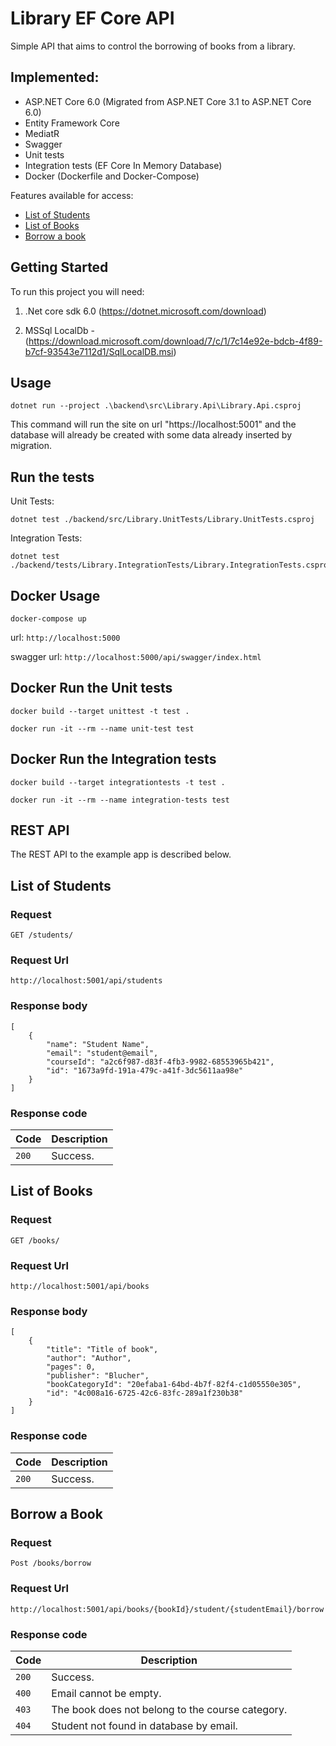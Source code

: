 # Library EF Core API

Simple API that aims to control the borrowing of books from a library.

## Implemented:

- ASP.NET Core 6.0 (Migrated from ASP.NET Core 3.1 to ASP.NET Core 6.0)
- Entity Framework Core
- MediatR
- Swagger
- Unit tests
- Integration tests (EF Core In Memory Database)
- Docker (Dockerfile and Docker-Compose)

Features available for access:
- [List of Students](#list-of-students)
- [List of Books](#list-of-books)
- [Borrow a book](#borrow-a-book)

## Getting Started
To run this project you will need:

1. .Net core sdk 6.0 (https://dotnet.microsoft.com/download)

1. MSSql LocalDb - (https://download.microsoft.com/download/7/c/1/7c14e92e-bdcb-4f89-b7cf-93543e7112d1/SqlLocalDB.msi)

## Usage

```
dotnet run --project .\backend\src\Library.Api\Library.Api.csproj
```
This command will run the site on url "https://localhost:5001" and the database will already be created with some data already inserted by migration.

## Run the tests

Unit Tests:

```
dotnet test ./backend/src/Library.UnitTests/Library.UnitTests.csproj
```
Integration Tests:

```
dotnet test ./backend/tests/Library.IntegrationTests/Library.IntegrationTests.csproj
```
## Docker Usage

```
docker-compose up
```

url: `http://localhost:5000`

swagger url: `http://localhost:5000/api/swagger/index.html`

## Docker Run the Unit tests

```
docker build --target unittest -t test . 
```

```
docker run -it --rm --name unit-test test
```

## Docker Run the Integration tests

```
docker build --target integrationtests -t test . 
```

```
docker run -it --rm --name integration-tests test
```
## REST API

The REST API to the example app is described below.

## List of Students

### Request

`GET /students/`

### Request Url
    http://localhost:5001/api/students

### Response body

    [
        {
            "name": "Student Name",
            "email": "student@email",
            "courseId": "a2c6f987-d83f-4fb3-9982-68553965b421",
            "id": "1673a9fd-191a-479c-a41f-3dc5611aa98e"
        }
    ]


### Response code

| Code | Description |
|---|---|
| `200` | Success.|


## List of Books

### Request

`GET /books/`

### Request Url
    http://localhost:5001/api/books

### Response body

    [
        {
            "title": "Title of book",
            "author": "Author",
            "pages": 0,
            "publisher": "Blucher",
            "bookCategoryId": "20efaba1-64bd-4b7f-82f4-c1d05550e305",
            "id": "4c008a16-6725-42c6-83fc-289a1f230b38"
        }
    ]


### Response code

| Code | Description |
|---|---|
| `200` | Success.|


## Borrow a Book

### Request

`Post /books/borrow`

### Request Url
    http://localhost:5001/api/books/{bookId}/student/{studentEmail}/borrow

### Response code

| Code | Description |
|---|---|
| `200` | Success.|
| `400` | Email cannot be empty.|
| `403` | The book does not belong to the course category.|
| `404` | Student not found in database by email.|
